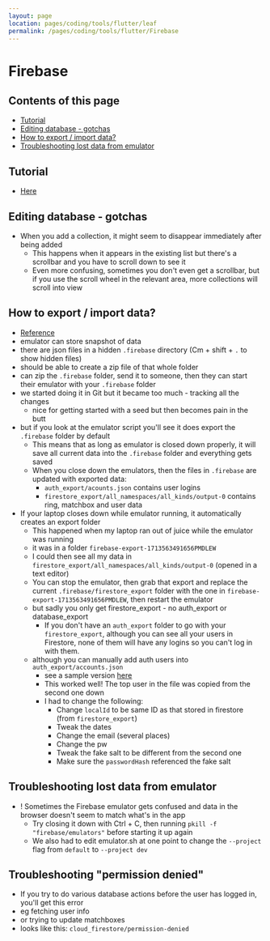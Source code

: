 ```yaml
---
layout: page
location: pages/coding/tools/flutter/leaf
permalink: /pages/coding/tools/flutter/Firebase
---
```


# Firebase

## Contents of this page

- [Tutorial](#tutorial)
- [Editing database - gotchas](#editing-database---gotchas)
- [How to export / import data?](#how-to-export--import-data)
- [Troubleshooting lost data from emulator](#troubleshooting-lost-data-from-emulator)

## Tutorial

- [Here](https://firebase.google.com/docs/guides)

## Editing database - gotchas

- When you add a collection, it might seem to disappear immediately after being added
  - This happens when it appears in the existing list but there's a scrollbar and you have to scroll down to see it
  - Even more confusing, sometimes you don't even get a scrollbar, but if you use the scroll wheel in the relevant area, more collections will scroll into view

## How to export / import data? 

- [Reference](https://firebase.google.com/docs/firestore/manage-data/export-import)
- emulator can store snapshot of data
- there are json files in a hidden `.firebase` directory (Cm + shift + `.` to show hidden files)
- should be able to create a zip file of that whole folder
- can zip the `.firebase` folder, send it to someone, then they can start their emulator with your `.firebase` folder
- we started doing it in Git but it became too much - tracking all the changes
    - nice for getting started with a seed but then becomes pain in the butt
- but if you look at the emulator script you'll see it does export the `.firebase` folder by default
    - This means that as long as emulator is closed down properly, it will save all current data into the `.firebase` folder and everything gets saved
    - When you close down the emulators, then the files in `.firebase` are updated with exported data: 
        - `auth_export/acounts.json` contains user logins
        - `firestore_export/all_namespaces/all_kinds/output-0` contains ring, matchbox and user data
- If your laptop closes down while emulator running, it automatically creates an export folder
    - This happened when my laptop ran out of juice while the emulator was running
    - it was in a folder `firebase-export-1713563491656PMDLEW` 
    - I could then see all my data in `firestore_export/all_namespaces/all_kinds/output-0` (opened in a text editor)
    - You can stop the emulator, then grab that export and replace the current `.firebase/firestore_export` folder with the one in `firebase-export-1713563491656PMDLEW`, then restart the emulator
    - but sadly you only get firestore_export - no auth_export or database_export
        - If you don't have an `auth_export` folder to go with your `firestore_export`, although you can see all your users in Firestore, none of them will have any logins so you can't log in with them.
    - although you can manually add auth users into `auth_export/accounts.json`
        - see a sample version [here](/flutter-construct/construct-accounts-test.json)
        - This worked well! The top user in the file was copied from the second one down
        - I had to change the following:
            - Change `localId` to be same ID as that stored in firestore (from `firestore_export`)
            - Tweak the dates
            - Change the email (several places)
            - Change the pw
            - Tweak the fake salt to be different from the second one
            - Make sure the `passwordHash` referenced the fake salt

## Troubleshooting lost data from emulator

- ! Sometimes the Firebase emulator gets confused and data in the browser doesn't seem to match what's in the app
  - Try closing it down with Ctrl + C, then running `pkill -f "firebase/emulators"` before starting it up again
  - We also had to edit emulator.sh at one point to change the `--project` flag from `default` to `--project dev`

## Troubleshooting "permission denied"

- If you try to do various database actions before the user has logged in, you'll get this error
- eg fetching user info
- or trying to update matchboxes
- looks like this: `cloud_firestore/permission-denied`


    
